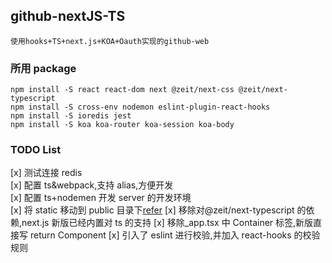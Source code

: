 ## github-nextJS-TS

    使用hooks+TS+next.js+KOA+Oauth实现的github-web

### 所用 package

    npm install -S react react-dom next @zeit/next-css @zeit/next-typescript
    npm install -S cross-env nodemon eslint-plugin-react-hooks
    npm install -S ioredis jest
    npm install -S koa koa-router koa-session koa-body

### TODO List

[x] 测试连接 redis  
[x] 配置 ts&webpack,支持 alias,方便开发  
[x] 配置 ts+nodemen 开发 server 的开发环境  
[x] 将 static 移动到 public 目录下[refer](https://github.com/zeit/next.js/blob/master/errors/static-dir-deprecated.md)
[x] 移除对@zeit/next-typescript 的依赖,next.js 新版已经内置对 ts 的支持
[x] 移除\_app.tsx 中 Container 标签,新版直接写 return Component
[x] 引入了 eslint 进行校验,并加入 react-hooks 的校验规则

